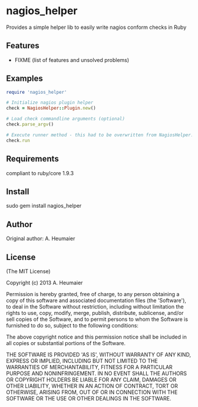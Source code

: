 nagios_helper
===========

Provides a simple helper lib to easily write nagios conform checks in Ruby

Features
--------

* FIXME (list of features and unsolved problems)

Examples
--------
```ruby
require 'nagios_helper'

# Initialize nagios plugin helper
check = NagiosHelper::Plugin.new()

# Load check commandline arguments (optional)
check.parse_argv()

# Execute runner method - this had to be overwritten from NagiosHelper::Plugins.run
check.run
```
Requirements
------------

compliant to ruby/core 1.9.3

Install
-------

sudo gem install nagios_helper

Author
------

Original author: A. Heumaier

License
-------

(The MIT License)

Copyright (c) 2013 A. Heumaier

Permission is hereby granted, free of charge, to any person obtaining
a copy of this software and associated documentation files (the
'Software'), to deal in the Software without restriction, including
without limitation the rights to use, copy, modify, merge, publish,
distribute, sublicense, and/or sell copies of the Software, and to
permit persons to whom the Software is furnished to do so, subject to
the following conditions:

The above copyright notice and this permission notice shall be
included in all copies or substantial portions of the Software.

THE SOFTWARE IS PROVIDED 'AS IS', WITHOUT WARRANTY OF ANY KIND,
EXPRESS OR IMPLIED, INCLUDING BUT NOT LIMITED TO THE WARRANTIES OF
MERCHANTABILITY, FITNESS FOR A PARTICULAR PURPOSE AND NONINFRINGEMENT.
IN NO EVENT SHALL THE AUTHORS OR COPYRIGHT HOLDERS BE LIABLE FOR ANY
CLAIM, DAMAGES OR OTHER LIABILITY, WHETHER IN AN ACTION OF CONTRACT,
TORT OR OTHERWISE, ARISING FROM, OUT OF OR IN CONNECTION WITH THE
SOFTWARE OR THE USE OR OTHER DEALINGS IN THE SOFTWARE.
